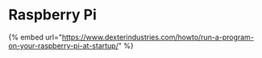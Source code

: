 # Raspberry Pi

{% embed url="https://www.dexterindustries.com/howto/run-a-program-on-your-raspberry-pi-at-startup/" %}



